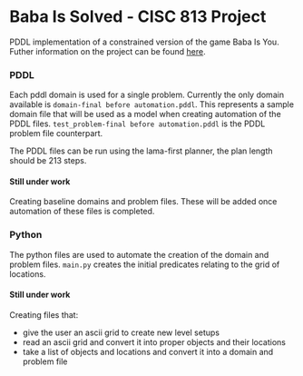 # Baba Is Solved - CISC 813 Project

PDDL implementation of a constrained version of the game Baba Is You. Futher information on the project can be found [here](https://www.overleaf.com/read/vgsthrnxwsdg).

### PDDL

Each pddl domain is used for a single problem. Currently the only domain available is `domain-final before automation.pddl`. This represents a sample domain file that will be used as a model when creating automation of the PDDL files. `test_problem-final before automation.pddl` is the PDDL problem file counterpart.

The PDDL files can be run using the lama-first planner, the plan length should be 213 steps. 

#### Still under work

Creating baseline domains and problem files. These will be added once automation of these files is completed.

### Python

The python files are used to automate the creation of the domain and problem files. `main.py` creates the initial predicates relating to the grid of locations.

#### Still under work

Creating files that:
- give the user an ascii grid to create new level setups
- read an ascii grid and convert it into proper objects and their locations
- take a list of objects and locations and convert it into a domain and problem file

